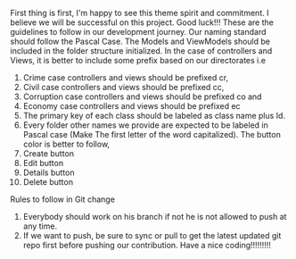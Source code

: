 First thing is first, I'm happy to see this theme spirit and commitment. I believe we will be successful on this project. Good luck!!!
These are the guidelines to follow in our development journey.
Our naming standard should follow the Pascal Case.
The Models and ViewModels should be included in the folder structure initialized.
In the case of controllers and Views, it is better to include some prefix based on our directorates i.e 
1. Crime case controllers and views should be prefixed cr,
2. Civil case controllers and views should be prefixed cc,
3. Corruption case controllers and views should be prefixed co and
4. Economy case controllers and views should be prefixed ec
5. The primary key of each class should be labeled as class name plus Id.
6. Every folder other names we provide are expected to be labeled in Pascal case (Make The first letter of the word capitalized).
The button color is better to follow,
1.  Create button <btn-success>
2. Edit button <btn-warnning>
3. Details button <btn-info>
4. Delete button <btn-danger>

Rules to follow in Git change
1. Everybody should work on his branch if not he is not allowed to push at any time.
2. If we want to push, be sure to sync or pull to get the latest updated git repo first before pushing our contribution.
Have a nice coding!!!!!!!!!

